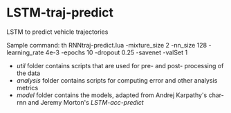 # LSTM-traj-predict
LSTM to predict vehicle trajectories

Sample command: th RNNtraj-predict.lua -mixture_size 2 -nn_size 128 -learning_rate 4e-3 -epochs 10 -dropout 0.25 -savenet -valSet 1

* _util_ folder contains scripts that are used for pre- and post- processing of the data
* _analysis_ folder contains scripts for computing error and other analysis metrics
* _model_ folder contains the models, adapted from Andrej Karpathy's char-rnn and Jeremy Morton's _LSTM-acc-predict_
